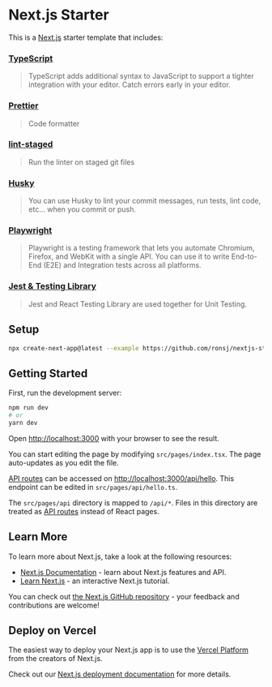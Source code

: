 # Next.js Starter

This is a [Next.js](https://nextjs.org/) starter template that includes:

### [TypeScript](https://nextjs.org/docs/basic-features/typescript)
> TypeScript adds additional syntax to JavaScript to support a tighter integration with your editor. Catch errors early in your editor.
### [Prettier](https://nextjs.org/docs/basic-Pfeatures/eslint#prettier)
> Code formatter
### [lint-staged](https://nextjs.org/docs/basic-features/eslint#lint-staged)
> Run the linter on staged git files
### [Husky](https://github.com/typicode/husky)
> You can use Husky to lint your commit messages, run tests, lint code, etc... when you commit or push.
### [Playwright](https://nextjs.org/docs/testing#playwright)
> Playwright is a testing framework that lets you automate Chromium, Firefox, and WebKit with a single API. You can use it to write End-to-End (E2E) and Integration tests across all platforms.
### [Jest & Testing Library](https://nextjs.org/docs/testing#jest-and-react-testing-library)
> Jest and React Testing Library are used together for Unit Testing.

## Setup
```bash
npx create-next-app@latest --example https://github.com/ronsj/nextjs-starter-basic
```

## Getting Started

First, run the development server:

```bash
npm run dev
# or
yarn dev
```

Open [http://localhost:3000](http://localhost:3000) with your browser to see the result.

You can start editing the page by modifying `src/pages/index.tsx`. The page auto-updates as you edit the file.

[API routes](https://nextjs.org/docs/api-routes/introduction) can be accessed on [http://localhost:3000/api/hello](http://localhost:3000/api/hello). This endpoint can be edited in `src/pages/api/hello.ts`.

The `src/pages/api` directory is mapped to `/api/*`. Files in this directory are treated as [API routes](https://nextjs.org/docs/api-routes/introduction) instead of React pages.

## Learn More

To learn more about Next.js, take a look at the following resources:

- [Next.js Documentation](https://nextjs.org/docs) - learn about Next.js features and API.
- [Learn Next.js](https://nextjs.org/learn) - an interactive Next.js tutorial.

You can check out [the Next.js GitHub repository](https://github.com/vercel/next.js/) - your feedback and contributions are welcome!

## Deploy on Vercel

The easiest way to deploy your Next.js app is to use the [Vercel Platform](https://vercel.com/new?utm_medium=default-template&filter=next.js&utm_source=create-next-app&utm_campaign=create-next-app-readme) from the creators of Next.js.

Check out our [Next.js deployment documentation](https://nextjs.org/docs/deployment) for more details.
